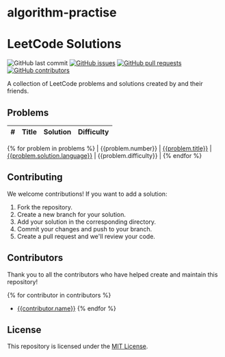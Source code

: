 # algorithm-practise
# LeetCode Solutions

![GitHub last commit](https://img.shields.io/github/last-commit/longsizhuo123/algorithm-practise) [![GitHub issues](https://img.shields.io/github/issues-raw/<username>/<repo-name>)](https://github.com/<username>/<repo-name>/issues) [![GitHub pull requests](https://img.shields.io/github/issues-pr-raw/<username>/<repo-name>)](https://github.com/<username>/<repo-name>/pulls) [![GitHub contributors](https://img.shields.io/github/contributors/<username>/<repo-name>)](https://github.com/<username>/<repo-name>/graphs/contributors)

A collection of LeetCode problems and solutions created by <username> and their friends. 

## Problems

| # | Title | Solution | Difficulty |
|---| ----- | -------- | ---------- |
{% for problem in problems %}
| {{problem.number}} | [{{problem.title}}]({{problem.link}}) | [{{problem.solution.language}}]({{problem.solution.link}}) | {{problem.difficulty}} |
{% endfor %}

## Contributing

We welcome contributions! If you want to add a solution:

1. Fork the repository.
2. Create a new branch for your solution.
3. Add your solution in the corresponding directory.
4. Commit your changes and push to your branch.
5. Create a pull request and we'll review your code.

## Contributors

Thank you to all the contributors who have helped create and maintain this repository!

{% for contributor in contributors %}
* [{{contributor.name}}]({{contributor.link}})
{% endfor %}

## License

This repository is licensed under the [MIT License](LICENSE).
